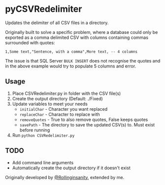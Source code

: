 # pyCSVRedelimiter
Updates the delimiter of all CSV files in a directory.

Originally built to solve a specific problem, where a database could only be exported as a comma delimited CSV with columns containing commas surrounded with quotes:

```
1,Some text,"Sentence, with a comma",More text, -- 4 columns
```

The issue is that SQL Server `BULK INSERT` does not recognise the quotes and in the above example would try to populate 5 columns and error.

## Usage
1. Place CSVRedelimiter.py in folder with the CSV file(s)
2. Create the output directory (Default: ./Fixed)
3. Update variables to meet your needs
    * `initialChar` - Character you want replaced 
    * `replaceChar` - Character to replace with
    * `removeQuotes` - True to also remove quotes, False keeps quotes
    * `savePath` - The directory to save the updated CSV(s) to. Must exist before running
4. Run `python CSVRedelimiter.py`


## TODO
* Add command line arguments
* Automatically create the output directory if it doesn't exist

Originally developed by [@Rollinginsanity](https://github.com/rollinginsanity), extended by me.
